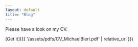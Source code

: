 ```yaml
---
layout: default
title: "Blog"
---
```



Please have a look on my CV.

[Get it]({{ '/assets/pdfs/CV_MichaelBieri.pdf' | relative_url }})